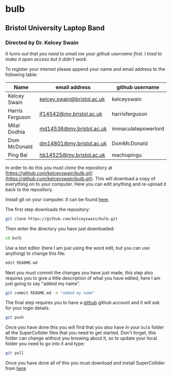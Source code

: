 # bulb
## Bristol University Laptop Band
### Directed by Dr. Kelcey Swain

*It turns out that you need to email me your github username first. I tried to make it open access but it didn't work.*

To register your interest please append your name and email address to the following table:

| Name            | email address                                                   | github username     |
| ---             | ---                                                             | ---                 |
| Kelcey Swain    | [kelcey.swain@bristol.ac.uk](mailto:kelcey.swain@bristol.ac.uk) | kelceyswain         |
| Harris Ferguson | [jf14542@my.bristol.ac.uk](mailto:jf14542@my.bristol.ac.uk)     | harrisferguson      |
| Mital Dodhia    | [md14536@my.bristol.ac.uk](mailto:md14536@my.bristol.ac.uk)     | immaculatepowerlord |
| Dom McDonald    | [dm14801@my.bristol.ac.uk](mailto:dm14801@my.bristol.ac.uk)     | DomMcDonald         |
| Ping Bai	  | [hb14525@my.bristol.ac.uk](mailto:hb14525@my.bristol.ac.uk)	    | machupingu	  |	

In order to do this you must *clone* the repository at [https://github.com/kelceyswain/bulb.git](https://github.com/kelceyswain/bulb.git). This will download a copy of everything on to your computer. Here you can edit anything and re-upload it back to the repository.

Install git on your computer. It can be found [here](https://git-scm.com/downloads).

The first step downloads the repository:
```bash
git clone https://github.com/kelceyswain/bulb.git
```

Then enter the directory you have just downloaded:
```bash
cd bulb
```

Use a text editor (here I am just using the word edit, but you can use anything) to change this file:
```bash
edit README.md
```

Next you must commit the changes you have just made, this step also requires you to give a little description of what you have edited, here I am just going to say "added my name".
```bash
git commit README.md -m "added my name"
```

The final step requires you to have a [github](https://github.com/) github account and it will ask for your login details.
```bash
git push
```

Once you have done this you will find that you also have in your `bulb` folder all the SuperCollider files that you need to get started. Don't forget, this folder can change without you knowing about it, so to update your local folder you need to go into it and type:

```bash 
git pull
```

Once you have done all of this you must download and install SuperCollider from [here](http://supercollider.github.io/download)
